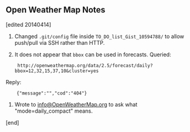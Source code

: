 ## Open Weather Map Notes

[edited 20140414]

1. Changed `.git/config` file inside `TO_DO_list_Gist_10594788/` to allow push/pull via SSH rather than HTTP.

1. It does not appear that `bbox` can be used in forecasts. Queried:

        http://openweathermap.org/data/2.5/forecast/daily?bbox=12,32,15,37,10&cluster=yes

  Reply:

        {"message":"","cod":"404"} 

1. Wrote to info@OpenWeatherMap.org to ask what "mode=daily_compact" means.

[end]
